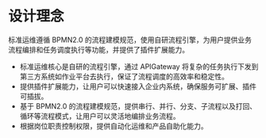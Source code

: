 # 设计理念

标准运维遵循 BPMN2.0 的流程建模规范，使用自研流程引擎，为用户提供业务流程编排和任务调度执行等功能，并提供了插件扩展能力。

- 标准运维核心是自研的流程引擎，通过 APIGateway 将复杂的任务执行下发到第三方系统如作业平台去执行，保证了流程调度的高效率和稳定性。
- 提供插件扩展能力，让用户可以快速接入企业内系统，确保服务可扩展、插件可插拔。
- 基于 BPMN2.0 的流程建模规范，提供串行、并行、分支、子流程以及打回、循环等流程模式，让用户可以灵活地编排业务流程。
- 根据岗位职责控制权限，提供自动化运维和产品自助化能力。
